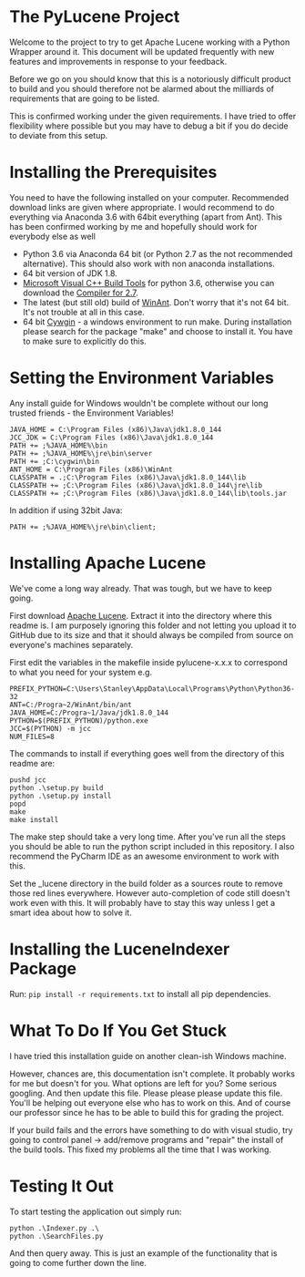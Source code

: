 # The PyLucene Project

Welcome to the project to try to get Apache Lucene working with
a Python Wrapper around it. This document will be updated
frequently with new features and improvements in response to your
feedback.

Before we go on you should know that this is a notoriously difficult
product to build and you should therefore not be alarmed about
the milliards of requirements that are going to be listed.

This is confirmed working under the given requirements. I have tried
to offer flexibility where possible but you may have to debug a bit
if you do decide to deviate from this setup.

# Installing the Prerequisites

You need to have the following installed on your computer. Recommended
download links are given where appropriate. I would recommend to do
everything via Anaconda 3.6 with 64bit everything (apart from Ant).
This has been confirmed working by me and hopefully should work for
everybody else as well

- Python 3.6 via Anaconda 64 bit (or Python 2.7 as the not recommended alternative).
This should also work with non anaconda installations.
- 64 bit version of JDK 1.8.
- [Microsoft Visual C++ Build Tools](https://www.microsoft.com/en-us/download/details.aspx?id=48159)
for python 3.6, otherwise you can download the
[Compiler for 2.7](https://www.microsoft.com/en-us/download/details.aspx?id=44266).
- The latest (but still old) build of [WinAnt](https://code.google.com/archive/p/winant/downloads).
Don't worry that it's not 64 bit. It's not trouble at all in this case.
- 64 bit [Cywgin](https://www.cygwin.com/) - a windows environment to run make.
During installation please search for the package "make" and choose to
install it. You have to make sure to explicitly do this.

# Setting the Environment Variables

Any install guide for Windows wouldn't be complete without our long
trusted friends - the Environment Variables!

```
JAVA_HOME = C:\Program Files (x86)\Java\jdk1.8.0_144
JCC_JDK = C:\Program Files (x86)\Java\jdk1.8.0_144
PATH += ;%JAVA_HOME%\bin
PATH += ;%JAVA_HOME%\jre\bin\server
PATH += ;C:\cygwin\bin
ANT_HOME = C:\Program Files (x86)\WinAnt
CLASSPATH = .;C:\Program Files (x86)\Java\jdk1.8.0_144\lib
CLASSPATH += ;C:\Program Files (x86)\Java\jdk1.8.0_144\jre\lib
CLASSPATH += ;C:\Program Files (x86)\Java\jdk1.8.0_144\lib\tools.jar
```

In addition if using 32bit Java:

```
PATH += ;%JAVA_HOME%\jre\bin\client;
```

# Installing Apache Lucene
We've come a long way already. That was tough, but we have to keep going.

First download [Apache Lucene](http://www.apache.org/dyn/closer.lua/lucene/pylucene/).
Extract it into the directory where this readme is. I am purposely
ignoring this folder and not letting you upload it to GitHub
due to its size and that it should always be compiled from source
on everyone's machines separately.

First edit the variables in the makefile inside pylucene-x.x.x to
correspond to what you need for your system e.g.

```
PREFIX_PYTHON=C:\Users\Stanley\AppData\Local\Programs\Python\Python36-32
ANT=C:/Progra~2/WinAnt/bin/ant
JAVA_HOME=C:/Progra~1/Java/jdk1.8.0_144
PYTHON=$(PREFIX_PYTHON)/python.exe
JCC=$(PYTHON) -m jcc
NUM_FILES=8
```

The commands to install if everything goes well from the directory of this
readme are:

```
pushd jcc
python .\setup.py build
python .\setup.py install
popd
make
make install
```

The make step should take a very long time.
After you've run all the steps you should be able to run the python script
included in this repository. I also recommend the PyCharm IDE as an awesome
environment to work with this.

Set the _lucene directory in the build folder as a sources route
to remove those red lines everywhere. However auto-completion of
code still doesn't work even with this. It will probably have
to stay this way unless I get a smart idea about how to solve it.

# Installing the LuceneIndexer Package
Run: ```pip install -r requirements.txt``` to install all pip
dependencies.


# What To Do If You Get Stuck
I have tried this installation guide on another clean-ish Windows machine.

However, chances are, this documentation isn't complete. It probably works for me
but doesn't for you. What options are left for you? Some serious googling.
And then update this file. Please please please update this file.
You'll be helping out everyone else who has to work on this. And
of course our professor since he has to be able to build this for
grading the project.

If your build fails and the errors have something to do with visual studio,
try going to control panel -> add/remove programs and "repair" the install
of the build tools. This fixed my problems all the time that I was working.

# Testing It Out

To start testing the application out simply run:
```
python .\Indexer.py .\
python .\SearchFiles.py
```

And then query away. This is just an example of the functionality that is going to
come further down the line.
